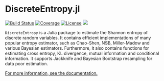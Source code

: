 # DiscreteEntropy.jl

[![Build Status](https://github.com/kellino/DiscreteEntropy.jl/actions/workflows/CI.yml/badge.svg?branch=main)](https://github.com/kellino/DiscreteEntropy.jl/actions/workflows/CI.yml?query=branch%3Amain)
[![Coverage](https://codecov.io/gh/kellino/DiscreteEntropy.jl/branch/main/graph/badge.svg)](https://codecov.io/gh/kellino/DiscreteEntropy.jl)
[![License](https://img.shields.io/badge/license-MIT-green.svg)](https://github.com/kellino/DiscreteEntropy.jl/blob/main/LICENSE)
[![](https://img.shields.io/badge/docs-dev-blue.svg)](https://kellino.github.io/DiscreteEntropy.jl/dev)

`DiscreteEntropy` is a Julia package to estimate the Shannon entropy of discrete random variables. It contains efficient implementations of
many popular entropy estimator, such as Chao-Shen, NSB, Miller-Madow and various Bayesian estimators. Furthermore, it also contains functions
for estimating cross entropy, KL divergence, mutual information and conditional information. It supports Jackknife and Bayesian Bootstrap resampling
for data poor estimation.

[For more information, see the documentation.](https://kellino.github.io/DiscreteEntropy.jl/dev/)
